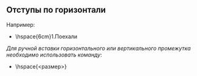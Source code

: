 ## Отступы по горизонтали 

Например:

- \hspace{6cm}1.Поехали


*Для ручной вставки горизонтального или вертикального промежутка необходимо использовать команду*:

- \hspace{<размер>}
